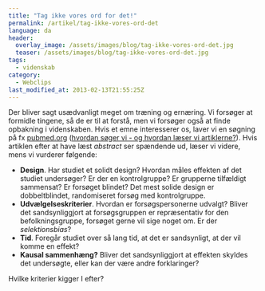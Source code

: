 ```yaml
---
title: "Tag ikke vores ord for det!"
permalink: /artikel/tag-ikke-vores-ord-det
language: da
header:
  overlay_image: /assets/images/blog/tag-ikke-vores-ord-det.jpg
  teaser: /assets/images/blog/tag-ikke-vores-ord-det.jpg
tags:
  - videnskab
category:
  - Webclips
last_modified_at: 2013-02-13T21:55:25Z
---
```


Der bliver sagt usædvanligt meget om træning og ernæring. Vi forsøger at formidle tingene, så de er til at forstå, men vi forsøger også at finde opbakning i videnskaben. Hvis et emne interesserer os, laver vi en søgning på fx [pubmed.org](http://pubmed.org) ([hvordan søger vi - og hvordan læser vi artiklerne?](http://www.motion-online.dk/sundhed_og_vaegt/sundhed_generelt/saadan_soeger_du_selv_videnskabelige_artikler/)). Hvis artiklen efter at have læst _abstract_ ser spændende ud, læser vi videre, mens vi vurderer følgende:

- **Design**. Har studiet et solidt design? Hvordan måles effekten af det studiet undersøger? Er der en kontrolgruppe? Er grupperne tilfældigt sammensat? Er forsøget blindet? Det mest solide design er dobbeltblindet, randomiseret forsøg med kontrolgruppe.
- **Udvælgelseskriterier**. Hvordan er forsøgspersonerne udvalgt? Bliver det sandsynliggjort at forsøgsgruppen er repræsentativ for den befolkningsgruppe, forsøget gerne vil sige noget om. Er der _selektionsbias_?
- **Tid**. Foregår studiet over så lang tid, at det er sandsynligt, at der vil komme en effekt?
- **Kausal sammenhæng?** Bliver det sandsynliggjort at effekten skyldes det undersøgte, eller kan der være andre forklaringer?

Hvilke kriterier kigger I efter?
